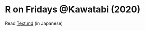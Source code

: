 # R on Fridays @Kawatabi (2020)  

Read [Text.md](https://github.com/blukaniro/RonFridays2020/blob/master/Text.md) (in Japanese)  
